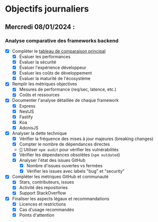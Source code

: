 # Objectifs journaliers

## Mercredi 08/01/2024 :

### Analyse comparative des frameworks backend

- [x] Compléter le [tableau de comparaison principal](analyse-comparative-frameworks-backend.md)
  - [x] Évaluer les performances
  - [x] Évaluer la sécurité
  - [x] Évaluer l'expérience développeur
  - [x] Évaluer les coûts de développement
  - [x] Évaluer la maturité de l'écosystème

- [x] Remplir les métriques objectives
  - [x] Mesures de performance (req/sec, latence, etc.)
  - [x] Coûts et ressources

- [x] Documenter l'analyse détaillée de chaque framework
  - [x] Express
  - [x] NestJS
  - [x] Fastify
  - [x] Koa
  - [x] AdonisJS

- [x] Analyser la dette technique
  - [x] Vérifier la fréquence des mises à jour majeures (breaking changes)
  - [x] Compter le nombre de dépendances directes
  - [] Utiliser `npm audit` pour vérifier les vulnérabilités
  - [x] Vérifier les dépendances obsolètes (`npm outdated`)
  - [x] Analyser l'état des issues GitHub
    - [x] Nombre d'issues ouvertes vs fermées
    - [x] Vérifier les issues avec labels "bug" et "security"

- [x] Compléter les métriques GitHub et communauté
  - [x] Stars, contributeurs, issues
  - [x] Activité des repositories
  - [x] Support StackOverflow

- [x] Finaliser les aspects légaux et recommandations
  - [x] Licences et restrictions
  - [x] Cas d'usage recommandés
  - [x] Points d'attention 
